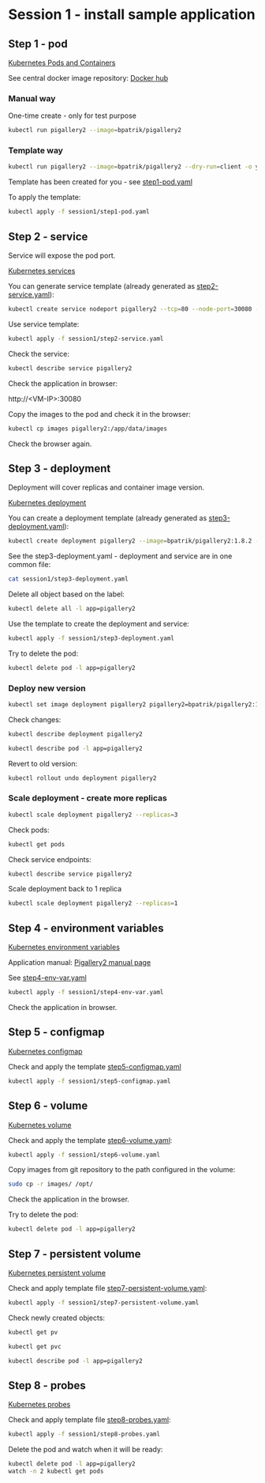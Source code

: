# Session 1 - install sample application

## Step 1 - pod

[Kubernetes Pods and Containers](https://kubernetes.io/docs/tasks/configure-pod-container/ "Kubernetes Pods and Containers")

See central docker image repository:
[Docker hub](https://hub.docker.com/ "Docker hub")

### Manual way

One-time create - only for test purpose

```sh
kubectl run pigallery2 --image=bpatrik/pigallery2
```

### Template way

```sh
kubectl run pigallery2 --image=bpatrik/pigallery2 --dry-run=client -o yaml > template.yaml
```

Template has been created for you - see [step1-pod.yaml](step1-pod.yaml)

To apply the template:

```sh
kubectl apply -f session1/step1-pod.yaml
```

## Step 2 - service

Service will expose the pod port.

[Kubernetes services](https://kubernetes.io/docs/concepts/services-networking/service/ "Kubernetes services")

You can generate service template (already generated as [step2-service.yaml](step2-service.yaml)):

```sh
kubectl create service nodeport pigallery2 --tcp=80 --node-port=30080 --dry-run=client -o yaml > templateService.yaml
```

Use service template:

```sh
kubectl apply -f session1/step2-service.yaml
```

Check the service:

```sh
kubectl describe service pigallery2
```

Check the application in browser:

http://\<VM-IP>:30080

Copy the images to the pod and check it in the browser:

```sh
kubectl cp images pigallery2:/app/data/images
```

Check the browser again.

## Step 3 - deployment

Deployment will cover replicas and container image version.

[Kubernetes deployment](https://kubernetes.io/docs/concepts/workloads/controllers/deployment/ "Kubernetes deployment")

You can create a deployment template (already generated as [step3-deployment.yaml](step3-deployment.yaml)):

```sh
kubectl create deployment pigallery2 --image=bpatrik/pigallery2:1.8.2 --replicas=1 -o yaml --dry-run=client > deploymentTemplate.yaml
```

See the step3-deployment.yaml - deployment and service are in one common file:

```sh
cat session1/step3-deployment.yaml
```

Delete all object based on the label:

```sh
kubectl delete all -l app=pigallery2
```

Use the template to create the deployment and service:

```sh
kubectl apply -f session1/step3-deployment.yaml
```

Try to delete the pod:

```sh
kubectl delete pod -l app=pigallery2
```

### Deploy new version

```sh
kubectl set image deployment pigallery2 pigallery2=bpatrik/pigallery2:1.8.5
```

Check changes:

```sh
kubectl describe deployment pigallery2
```

```sh
kubectl describe pod -l app=pigallery2
```

Revert to old version:

```sh
kubectl rollout undo deployment pigallery2
```

### Scale deployment - create more replicas

```sh
kubectl scale deployment pigallery2 --replicas=3 
```

Check pods:

```sh
kubectl get pods
```

Check service endpoints:

```sh
kubectl describe service pigallery2
```

Scale deployment back to 1 replica

```sh
kubectl scale deployment pigallery2 --replicas=1
```

## Step 4 - environment variables

[Kubernetes environment variables](https://kubernetes.io/docs/tasks/inject-data-application/define-environment-variable-container/ "Kubernetes environment variables")

Application manual:
[Pigallery2 manual page](https://github.com/bpatrik/pigallery2/blob/master/MANPAGE.md "Pigallery2 manual page")

See [step4-env-var.yaml](step4-env-var.yaml)

```sh
kubectl apply -f session1/step4-env-var.yaml
```

Check the application in browser.

## Step 5 - configmap

[Kubernetes configmap](https://kubernetes.io/docs/tasks/configure-pod-container/configure-pod-configmap/ "Kubernetes configmap")

Check and apply the template [step5-configmap.yaml](step5-configmap.yaml)

```sh
kubectl apply -f session1/step5-configmap.yaml
```

## Step 6 - volume

[Kubernetes volume](https://kubernetes.io/docs/concepts/storage/volumes/ "Kubernetes volume")

Check and apply the template [step6-volume.yaml](step6-volume.yaml):

```sh
kubectl apply -f session1/step6-volume.yaml
```

Copy images from git repository to the path configured in the volume:

```sh
sudo cp -r images/ /opt/
```

Check the application in the browser.

Try to delete the pod:

```sh
kubectl delete pod -l app=pigallery2
```

## Step 7 - persistent volume

[Kubernetes persistent volume](https://kubernetes.io/docs/tasks/configure-pod-container/configure-persistent-volume-storage/ "Kubernetes persistent volume")

Check and apply template file [step7-persistent-volume.yaml](step7-persistent-volume.yaml):

```sh
kubectl apply -f session1/step7-persistent-volume.yaml
```

Check newly created objects:
```sh
kubectl get pv
```

```sh
kubectl get pvc
```

```sh
kubectl describe pod -l app=pigallery2
```

## Step 8 - probes

[Kubernetes probes](https://kubernetes.io/docs/tasks/configure-pod-container/configure-liveness-readiness-startup-probes/ "Kubernetes probes")

Check and apply template file [step8-probes.yaml](step8-probes.yaml):

```sh
kubectl apply -f session1/step8-probes.yaml
```

Delete the pod and watch when it will be ready:

```sh
kubectl delete pod -l app=pigallery2
watch -n 2 kubectl get pods
```

